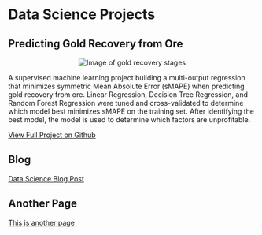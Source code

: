 # Data Science Projects

## Predicting Gold Recovery from Ore

<p align="center">
  <img src="https://github.com/kellyshreeve/kellyshreeve.github.io/blob/main/images/gold_recovery.png?raw=true" 
  alt="Image of gold recovery stages">
</p>

A supervised machine learning project building a multi-output regression that minimizes symmetric Mean Absolute Error (sMAPE) when predicting gold recovery from ore. Linear Regression, Decision Tree Regression, and Random Forest Regression were tuned and cross-validated to determine which model best minimizes sMAPE on the training set. After identifying the best model, the model is used to determine which factors are unprofitable.

[View Full Project on Github](https://github.com/kellyshreeve/gold-recovery)

## Blog
[Data Science Blog Post](https://kellyshreeve.github.io/2023/08/03/Data-Science-Post.html)

## Another Page
[This is another page](https://kellyshreeve.github.io/another_page)
